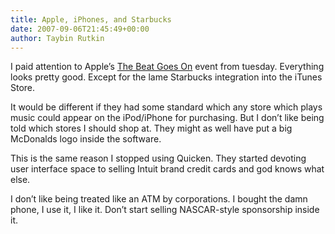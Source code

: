 ```yaml
---
title: Apple, iPhones, and Starbucks
date: 2007-09-06T21:45:49+00:00
author: Taybin Rutkin
---
```


I paid attention to Apple&#8217;s [The Beat Goes On](http://arstechnica.com/journals/apple.ars/2007/09/04/live-coverage-of-apples-the-beat-goes-on-event) event from tuesday. Everything looks pretty good. Except for the lame Starbucks integration into the iTunes Store.

It would be different if they had some standard which any store which plays music could appear on the iPod/iPhone for purchasing. But I don&#8217;t like being told which stores I should shop at. They might as well have put a big McDonalds logo inside the software.

This is the same reason I stopped using Quicken. They started devoting user interface space to selling Intuit brand credit cards and god knows what else.

I don&#8217;t like being treated like an ATM by corporations. I bought the damn phone, I use it, I like it. Don&#8217;t start selling NASCAR-style sponsorship inside it.
